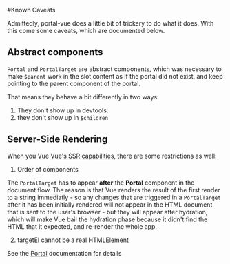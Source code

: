 #Known Caveats

Admittedly, portal-vue does a little bit of trickery to do what it does. With this come some caveats, which are documented below.

## Abstract components

`Portal` and `PortalTarget` are abstract components, which was necessary to make `$parent` work in the slot content as if the portal
did not exist, and keep pointing to the parent component of the portal.

That means they behave a bit differently in two ways:

1. They don't show up in devtools.
2. they don't show up in `$children`

## Server-Side Rendering

When you Vue [Vue's SSR capabilities](https://ssr.vuejs.org), there are some restrictions as well:

1. Order of components

  The `PortalTarget` has to appear **after** the **Portal** component in the document flow.
  The reason is that Vue renders the result of the first render to a string immediatly - so any changes that are triggered in a `PortalTarget`
  after it has been initially rendered will not appear in the HTML document that is sent to the user's browser - but they will appear after hydration,
  which will make Vue bail the hydration phase because it didn't find the HTML that it expected, and re-render the whole app.

2. targetEl  cannot be a real HTMLElement

  See the <a href="#" router-link="/docs/portal#targetel">Portal</a> documentation for details
